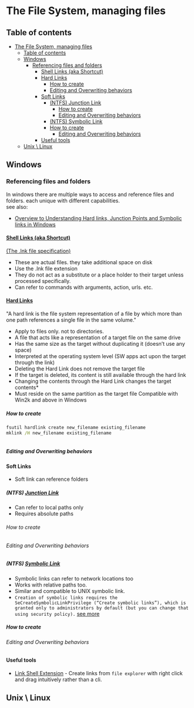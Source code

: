 
# The File System, managing files

## Table of contents

* [The File System, managing files](#the-file-system-managing-files)
  * [Table of contents](#table-of-contents)
  * [Windows](#windows)
    * [Referencing files and folders](#referencing-files-and-folders)
      * [Shell Links (aka Shortcut)](#shell-links-aka-shortcut)
      * [Hard Links](#hard-links)
        * [How to create](#how-to-create)
        * [Editing and Overwriting behaviors](#editing-and-overwriting-behaviors)
      * [Soft Links](#soft-links)
        * [(NTFS) Junction Link](#ntfs-junction-link)
          * [How to create](#how-to-create-1)
          * [Editing and Overwriting behaviors](#editing-and-overwriting-behaviors-1)
        * [(NTFS) Symbolic Link](#ntfs-symbolic-link)
        * [How to create](#how-to-create-2)
          * [Editing and Overwriting behaviors](#editing-and-overwriting-behaviors-2)
      * [Useful tools](#useful-tools)
  * [Unix \ Linux](#unix--linux)

## Windows

### Referencing files and folders

In windows there are multiple ways to access and reference files and folders. each unique with different capabilities.  
see also:  

* [Overview to Understanding Hard links, Junction Points and Symbolic links in Windows](https://cects.com/overview-to-understanding-hard-links-junction-points-and-symbolic-links-in-windows/)  

#### [Shell Links (aka Shortcut)](https://docs.microsoft.com/en-us/windows/win32/shell/links)

[(The .lnk file specification)](https://docs.microsoft.com/en-us/openspecs/windows_protocols/ms-shllink/99e8d0e5-5bc6-4aed-af37-da7f584f832a)

* These are actual files. they take additional space on disk
* Use the .lnk file extension
* They do not act as a substitute or a place holder to their target unless processed specifically.
* Can refer to commands with arguments, action, urls. etc.

#### [Hard Links](https://docs.microsoft.com/en-us/windows/win32/fileio/hard-links-and-junctions#hard-links)

"A hard link is the file system representation of a file by which more than one path references a single file in the same volume."

* Apply to files only. not to directories.
* A file that acts like a representation of a target file on the same drive
* Has the same size as the target without duplicating it (doesn’t use any space)
* Interpreted at the operating system level (SW apps act upon the target through the link)
* Deleting the Hard Link does not remove the target file
* If the target is deleted, its content is still available through the hard link
* Changing the contents through the Hard Link changes the target contents*
* Must reside on the same partition as the target file
Compatible with Win2k and above in Windows

##### How to create

```cmd
fsutil hardlink create new_filename existing_filename
mklink /H new_filename existing_filename
```

```powershell

```

##### Editing and Overwriting behaviors

#### Soft Links

* Soft link can reference folders

##### (NTFS) [Junction Link](https://docs.microsoft.com/en-us/windows/win32/fileio/hard-links-and-junctions#junctions)

* Can refer to local paths only
* Requires absolute paths

###### How to create

###### Editing and Overwriting behaviors

##### (NTFS) [Symbolic Link](https://docs.microsoft.com/en-us/windows/win32/fileio/symbolic-links)

* Symbolic links can refer to network locations too
* Works with relative paths too.
* Similar and compatible to UNIX symbolic link.
* ```Creation of symbolic links requires the SeCreateSymbolicLinkPrivilege (“Create symbolic links”), which is granted only to administrators by default (but you can change that using security policy).``` [see more](https://superuser.com/a/125981)

##### How to create

###### Editing and Overwriting behaviors

#### Useful tools

* [Link Shell Extension](https://schinagl.priv.at/nt/hardlinkshellext/hardlinkshellext.html) - Create links from `file explorer` with right click and drag intuitively rather than a cli.

## Unix \ Linux
